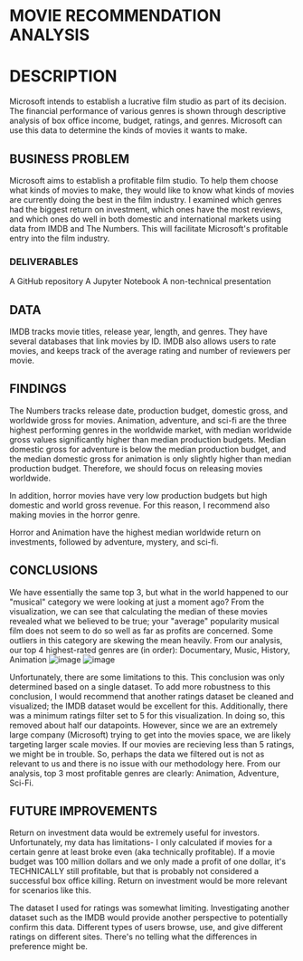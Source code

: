 # MOVIE RECOMMENDATION ANALYSIS 
#  DESCRIPTION
Microsoft intends to establish a lucrative film studio as part of its decision. The financial performance of various genres is shown through descriptive analysis of box office income, budget, ratings, and genres. Microsoft can use this data to determine the kinds of movies it wants to make.
## BUSINESS PROBLEM
Microsoft aims to establish a profitable film studio. To help them choose what kinds of movies to make, they would like to know what kinds of movies are currently doing the best in the film industry. I examined which genres had the biggest return on investment, which ones have the most reviews, and which ones do well in both domestic and international markets using data from IMDB and The Numbers. This will facilitate Microsoft's profitable entry into the film industry.
### DELIVERABLES
A GitHub repository
A Jupyter Notebook
A non-technical presentation
## DATA
IMDB tracks movie titles, release year, length, and genres. They have several databases that link movies by ID. IMDB also allows users to rate movies, and keeps track of the average rating and number of reviewers per movie.
## FINDINGS
The Numbers tracks release date, production budget, domestic gross, and worldwide gross for movies.
Animation, adventure, and sci-fi are the three highest performing genres in the worldwide market, with median worldwide gross values significantly higher than median production budgets. Median domestic gross for adventure is below the median production budget, and the median domestic gross for animation is only slightly higher than median production budget. Therefore, we should focus on releasing movies worldwide.

In addition, horror movies have very low production budgets but high domestic and world gross revenue. For this reason, I recommend also making movies in the horror genre.

Horror and Animation have the highest median worldwide return on investments, followed by adventure, mystery, and sci-fi.
## CONCLUSIONS
We have essentially the same top 3, but what in the world happened to our "musical" category we were looking at just a moment ago? From the visualization, we can see that calculating the median of these movies revealed what we believed to be true; your "average" popularity musical film does not seem to do so well as far as profits are concerned. Some outliers in this category are skewing the mean heavily.
From our analysis, our top 4 highest-rated genres are (in order):
Documentary,
Music,
History,
Animation
![image](https://github.com/pseudocmd/LEARN-DSC-PHASE-1/assets/151546592/1d0f562b-06b7-4115-899b-a5628700b9a0)
![image](https://github.com/pseudocmd/LEARN-DSC-PHASE-1/assets/151546592/d0249624-eaef-4ad5-8ac9-0fb13658b606)


Unfortunately, there are some limitations to this. This conclusion was only determined based on a single dataset. To add more robustness to this conclusion, I would recommend that another ratings dataset be cleaned and visualized; the IMDB dataset would be excellent for this. Additionally, there was a minimum ratings filter set to 5 for this visualization. In doing so, this removed about half our datapoints. However, since we are an extremely large company (Microsoft) trying to get into the movies space, we are likely targeting larger scale movies. If our movies are recieving less than 5 ratings, we might be in trouble. So, perhaps the data we filtered out is not as relevant to us and there is no issue with our methodology here.
From our analysis, top 3 most profitable genres are clearly:
Animation,
Adventure,
Sci-Fi.
## FUTURE IMPROVEMENTS
Return on investment data would be extremely useful for investors. Unfortunately, my data has limitations- I only calculated if movies for a certain genre at least broke even (aka technically profitable). If a movie budget was 100 million dollars and we only made a profit of one dollar, it's TECHNICALLY still profitable, but that is probably not considered a successful box office killing. Return on investment would be more relevant for scenarios like this.

The dataset I used for ratings was somewhat limiting. Investigating another dataset such as the IMDB would provide another perspective to potentially confirm this data. Different types of users browse, use, and give different ratings on different sites. There's no telling what the differences in preference might be.
